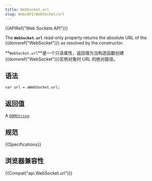 ```yaml
---
title: WebSocket.url
slug: Web/API/WebSocket/url
---
```


{{APIRef("Web Sockets API")}}

The **`WebSocket.url`** read-only property returns the absolute URL of the {{domxref("WebSocket")}} as resolved by the constructor.

**`WebSocket.url`**是一个只读属性，返回值为当构造函数创建{{domxref("WebSocket")}}实例对象时 URL 的绝对路径。

## 语法

```plain
var url = aWebSocket.url;
```

## 返回值

A [`DOMString`](/zh-CN/docs/Web/API/DOMString).

## 规范

{{Specifications}}

## 浏览器兼容性

{{Compat("api.WebSocket.url")}}
